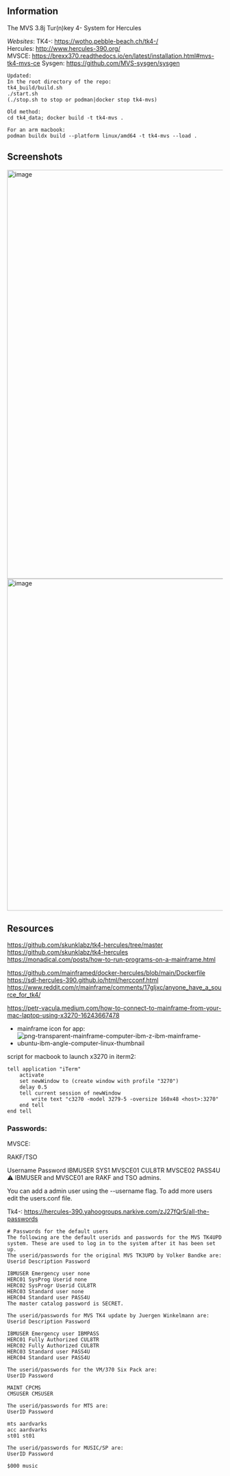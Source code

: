 ## Information  

The MVS 3.8j Tur(n)key 4- System  for Hercules
  
*Websites*: 
TK4-: https://wotho.pebble-beach.ch/tk4-/    
Hercules: http://www.hercules-390.org/  
MVSCE: https://brexx370.readthedocs.io/en/latest/installation.html#mvs-tk4-mvs-ce
Sysgen: https://github.com/MVS-sysgen/sysgen  
  
```
Updated:
In the root directory of the repo:
tk4_build/build.sh
./start.sh
(./stop.sh to stop or podman|docker stop tk4-mvs)

Old method:
cd tk4_data; docker build -t tk4-mvs .

For an arm macbook:
podman buildx build --platform linux/amd64 -t tk4-mvs --load .
```




## Screenshots  

<img width="952" alt="image" src="https://github.com/user-attachments/assets/8d6f7ba6-bd9c-44aa-bd53-14158358a42e" />

<img width="773" alt="image" src="https://github.com/user-attachments/assets/5c35fa5a-dd20-4827-9825-a9bd608f1d5a" />



## Resources

https://github.com/skunklabz/tk4-hercules/tree/master  
https://github.com/skunklabz/tk4-hercules  
https://monadical.com/posts/how-to-run-programs-on-a-mainframe.html  
  
https://github.com/mainframed/docker-hercules/blob/main/Dockerfile  
https://sdl-hercules-390.github.io/html/hercconf.html  
https://www.reddit.com/r/mainframe/comments/17gljxc/anyone_have_a_source_for_tk4/  

https://petr-vacula.medium.com/how-to-connect-to-mainframe-from-your-mac-laptop-using-x3270-16243667478
- mainframe icon for app:  
- ![png-transparent-mainframe-computer-ibm-z-ibm-mainframe-ubuntu-ibm-angle-computer-linux-thumbnail](https://github.com/user-attachments/assets/f532a734-875b-41c2-95de-461be386c3c1)

script for macbook to launch x3270 in iterm2: 
```
tell application "iTerm"
	activate
	set newWindow to (create window with profile "3270")
	delay 0.5
	tell current session of newWindow
		write text "c3270 -model 3279-5 -oversize 160x48 <host>:3270"
	end tell
end tell
```  
### Passwords: 

MVSCE:

RAKF/TSO

Username	Password
IBMUSER	SYS1
MVSCE01	CUL8TR
MVSCE02	PASS4U
⚠️ IBMUSER and MVSCE01 are RAKF and TSO admins.

You can add a admin user using the --username flag. To add more users edit the users.conf file.




Tk4-:
https://hercules-390.yahoogroups.narkive.com/zJ27fQr5/all-the-passwords  



```
# Passwords for the default users
The following are the default userids and passwords for the MVS TK4UPD system. These are used to log in to the system after it has been set up.
The userid/passwords for the original MVS TK3UPD by Volker Bandke are:
Userid Description Password

IBMUSER Emergency user none
HERC01 SysProg Userid none
HERC02 SysProgr Userid CUL8TR
HERC03 Standard user none
HERC04 Standard user PASS4U
The master catalog password is SECRET.
```

```
The userid/passwords for MVS TK4 update by Juergen Winkelmann are:
Userid Description Password

IBMUSER Emergency user IBMPASS
HERC01 Fully Authorized CUL8TR
HERC02 Fully Authorized CUL8TR
HERC03 Standard user PASS4U
HERC04 Standard user PASS4U
```

```
The userid/passwords for the VM/370 Six Pack are:
UserID Password

MAINT CPCMS
CMSUSER CMSUSER

The userid/passwords for MTS are:
UserID Password

mts aardvarks
acc aardvarks
st01 st01

The userid/passwords for MUSIC/SP are:
UserID Password

$000 music
```



